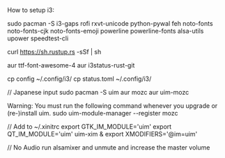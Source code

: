 How to setup i3:

sudo pacman -S i3-gaps rofi rxvt-unicode python-pywal feh noto-fonts noto-fonts-cjk noto-fonts-emoji powerline powerline-fonts alsa-utils upower speedtest-cli

curl https://sh.rustup.rs -sSf | sh

aur ttf-font-awesome-4
aur i3status-rust-git

cp config ~/.config/i3/
cp status.toml ~/.config/i3/ 

// Japanese input
sudo pacman -S uim
aur mozc
aur uim-mozc

Warning: You must run the following command whenever you upgrade or (re-)install uim.
sudo uim-module-manager --register mozc

// Add to ~/.xinitrc
export GTK_IM_MODULE='uim'
export QT_IM_MODULE='uim'
uim-xim &
export XMODIFIERS='@im=uim'

// No Audio
run alsamixer and unmute and increase the master volume
